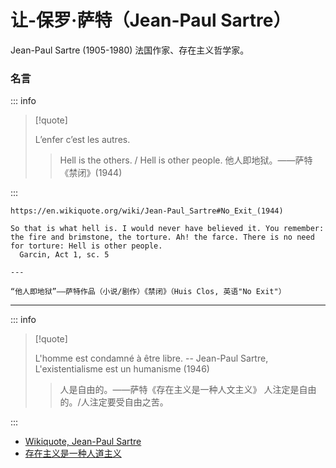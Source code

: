 # 让-保罗·萨特（Jean-Paul Sartre）

Jean-Paul Sartre (1905-1980) 法国作家、存在主义哲学家。

### 名言

::: info

> [!quote]
>
> L’enfer c’est les autres.
>
> > Hell is the others. / Hell is other people.
> > 他人即地狱。——萨特《禁闭》(1944)

:::

```
https://en.wikiquote.org/wiki/Jean-Paul_Sartre#No_Exit_(1944)

So that is what hell is. I would never have believed it. You remember: the fire and brimstone, the torture. Ah! the farce. There is no need for torture: Hell is other people.
  Garcin, Act 1, sc. 5

---

“他人即地狱”——萨特作品（小说/剧作）《禁闭》（Huis Clos, 英语"No Exit"）
```

---


::: info

> [!quote]
>
> L'homme est condamné à être libre. -- Jean-Paul Sartre, L'existentialisme est un humanisme (1946)
>
> > 人是自由的。——萨特《存在主义是一种人文主义》
> > 人注定是自由的。/人注定要受自由之苦。

:::

* [Wikiquote, Jean-Paul Sartre](https://fr.wikiquote.org/wiki/Jean-Paul_Sartre)
* [存在主义是一种人道主义](https://www.marxists.org/chinese/sartre/mia-chinese-sartre-1946.htm#3)